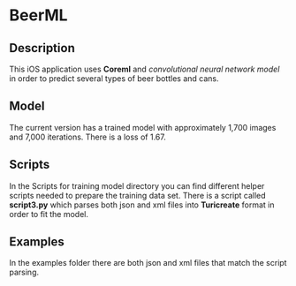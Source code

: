 # BeerML

## Description
This iOS application uses **Coreml** and *convolutional neural network model* in order to predict several types of beer bottles and cans.

## Model
The current version has a trained model with approximately 1,700 images and 7,000 iterations. There is a loss of 1.67.

## Scripts
In the Scripts for training model directory you can find different helper scripts needed to prepare the training data set.
There is a script called **script3.py** which parses both json and xml files into **Turicreate** format in order to fit the model.

## Examples
In the examples folder there are both json and xml files that match the script parsing.
